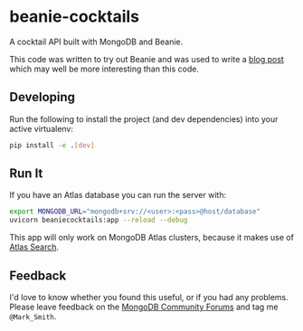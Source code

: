 # beanie-cocktails

A cocktail API built with MongoDB and Beanie.

This code was written to try out Beanie and was used to write a [blog post](https://developer.mongodb.com/article/beanie-odm-fastapi-cocktails/) which may well be more interesting than this code.

## Developing

Run the following to install the project (and dev dependencies) into your active virtualenv:

```bash
pip install -e .[dev]
```

## Run It

If you have an Atlas database you can run the server with:

```bash
export MONGODB_URL="mongodb+srv://<user>:<pass>@host/database"
uvicorn beaniecocktails:app --reload --debug
```

This app will only work on MongoDB Atlas clusters, because it makes use of [Atlas Search](https://docs.atlas.mongodb.com/atlas-search/).

## Feedback

I'd love to know whether you found this useful, or if you had any problems.
Please leave feedback on the [MongoDB Community Forums](https://developer.mongodb.com/community/forums/) and tag me `@Mark_Smith`.